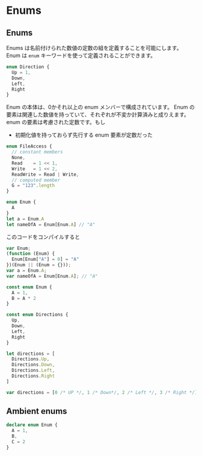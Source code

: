# Enums
## Enums
Enums は名前付けられた数値の定数の組を定義することを可能にします。
Enum は `enum` キーワードを使って定義されることができます。

```typescript
enum Direction {
  Up = 1,
  Down,
  Left,
  Right
}
```

Enum の本体は、0かそれ以上の enum メンバーで構成されています。
Enum の要素は関連した数値を持っていて、それぞれが不変か計算済みと成りえます。
enum の要素は考慮された定数です。もし

- 初期化値を持っておらず先行する enum 要素が定数だった

```typescript
enum FileAccess {
  // constant members
  None,
  Read    = 1 << 1,
  Write   = 1 << 2,
  ReadWrite = Read | Write,
  // computed member
  G = "123".length
}
```

```typescript
enum Enum {
  A
}
let a = Enum.A
let nameOfA = Enum[Enum.A] // "A"
```

このコードをコンパイルすると

```typescript
var Enum;
(function (Enum) {
  Enum[Enum["A"] = 0] = "A"
})(Enum || (Enum = {}));
var a = Enum.A;
var nameOfA = Enum[Enum.A]; // "A"
```

```typescript
const enum Enum {
  A = 1,
  B = A * 2
}
```

```typescript
const enum Directions {
  Up,
  Down,
  Left,
  Right
}

let directions = [
  Directions.Up, 
  Directions.Down, 
  Directions.Left, 
  Directions.Right
]
```

```typescript
var directions = [0 /* UP */, 1 /* Down*/, 2 /* Left */, 3 /* Right */];
```

## Ambient enums

```typescript
declare enum Enum {
  A = 1, 
  B, 
  C = 2
}
```
